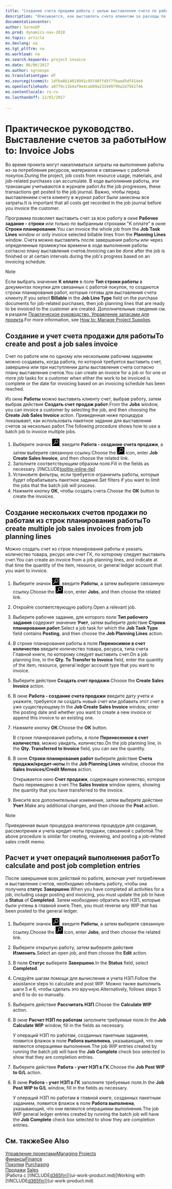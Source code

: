 ```yaml
---
title: "Создание счета продажи работы с целью выставления счета по работе"
description: "Описывается, как выставлять счета клиентам за расходы по работе по мере выполнения проекта."
documentationcenter: 
author: SorenGP
ms.prod: dynamics-nav-2018
ms.topic: article
ms.devlang: na
ms.tgt_pltfrm: na
ms.workload: na
ms.search.keywords: project invoice
ms.date: 06/06/2017
ms.author: sgroespe
ms.translationtype: HT
ms.sourcegitcommit: 1dfba8b14019991c95f40ffd5f7fbaed5df414eb
ms.openlocfilehash: a8779c13b4af9e4cab09a231949799a2d7561746
ms.contentlocale: ru-ru
ms.lasthandoff: 12/01/2017

---
```

# <a name="how-to-invoice-jobs"></a><span data-ttu-id="4b2ab-103">Практическое руководство. Выставление счетов за работы</span><span class="sxs-lookup"><span data-stu-id="4b2ab-103">How to: Invoice Jobs</span></span>
<span data-ttu-id="4b2ab-104">Во время проекта могут накапливаться затраты на выполнение работы из-за потребления ресурсов, материалов и связанных с работой покупок.</span><span class="sxs-lookup"><span data-stu-id="4b2ab-104">During the project, job costs from resource usage, materials, and job-related purchases can accumulate.</span></span> <span data-ttu-id="4b2ab-105">В ходе выполнения работы, эти транзакции учитываются в журнале работ.</span><span class="sxs-lookup"><span data-stu-id="4b2ab-105">As the job progresses, these transactions get posted to the job journal.</span></span> <span data-ttu-id="4b2ab-106">Важно, чтобы перед выставлением счета клиенту в журнал работ были занесены все затраты.</span><span class="sxs-lookup"><span data-stu-id="4b2ab-106">It is important that all costs get recorded in the job journal before you invoice the customer.</span></span>

<span data-ttu-id="4b2ab-107">Программа позволяет выставить счет за всю работу в окне **Рабочее задание - строки** или только по выбранным строками "К оплате" в окне **Строки планирования**.</span><span class="sxs-lookup"><span data-stu-id="4b2ab-107">You can invoice the whole job from the **Job Task Lines** window or only invoice selected billable lines from the **Planning Lines** window.</span></span> <span data-ttu-id="4b2ab-108">Счета можно выставлять после завершения работы или через определенные промежутки времени в ходе выполнения работы согласно плану выставления счетов.</span><span class="sxs-lookup"><span data-stu-id="4b2ab-108">Invoicing can be done after the job is finished or at certain intervals during the job's progress based on an invoicing schedule.</span></span>

> [!NOTE]  
>   <span data-ttu-id="4b2ab-109">Если выбрать значение **К оплате** в поле **Тип строки работы** в документах покупки для связанных с работой покупок, то создаются строки планирования работ, которые готовы для выставления счета клиенту.</span><span class="sxs-lookup"><span data-stu-id="4b2ab-109">If you select **Billable** in the **Job Line Type** field on the purchase documents for job-related purchases, then job planning lines that are ready to be invoiced to the customer are created.</span></span> <span data-ttu-id="4b2ab-110">Дополнительные сведения см. в разделе [Практическое руководство. Управление запасами для проекта](projects-how-manage-project-supplies.md).</span><span class="sxs-lookup"><span data-stu-id="4b2ab-110">For more information, see [How to: Manage Project Supplies](projects-how-manage-project-supplies.md).</span></span>

## <a name="to-create-and-post-a-job-sales-invoice"></a><span data-ttu-id="4b2ab-111">Создание и учет счета продажи для работы</span><span class="sxs-lookup"><span data-stu-id="4b2ab-111">To create and post a job sales invoice</span></span>
<span data-ttu-id="4b2ab-112">Счет по работе или по одному или нескольким рабочим заданиям можно создавать, когда работа, по которой требуется выставить счет, завершена или при наступлении даты выставления счета согласно плану выставления счетов.</span><span class="sxs-lookup"><span data-stu-id="4b2ab-112">You can create an invoice for a job or for one or more job tasks for a customer when either the work to be invoiced is complete or the date for invoicing based on an invoicing schedule has been reached.</span></span>

<span data-ttu-id="4b2ab-113">Из окна **Работы** можно выставить клиенту счет, выбрав работу, затем выбрав действие **Создать счет продаж работ**.</span><span class="sxs-lookup"><span data-stu-id="4b2ab-113">From the **Jobs** window, you can invoice a customer by selecting the job, and then choosing the **Create Job Sales Invoice** action.</span></span> <span data-ttu-id="4b2ab-114">Приведенная ниже процедура показывает, как использовать пакетное задание для выставления счетов за несколько работ.</span><span class="sxs-lookup"><span data-stu-id="4b2ab-114">The following procedure shows how to use a batch job to invoice multiple jobs.</span></span>  

1. <span data-ttu-id="4b2ab-115">Выберите значок ![Поиск страницы или отчета](media/ui-search/search_small.png "Значок поиска страницы или отчета"), введите **Работа - создание счета продажи**, а затем выберите связанную ссылку.</span><span class="sxs-lookup"><span data-stu-id="4b2ab-115">Choose the ![Search for Page or Report](media/ui-search/search_small.png "Search for Page or Report icon") icon, enter **Job Create Sales Invoice**, and then choose the related link.</span></span>  
2. <span data-ttu-id="4b2ab-116">Заполните соответствующим образом поля.</span><span class="sxs-lookup"><span data-stu-id="4b2ab-116">Fill in the fields as necessary.</span></span> [!INCLUDE[tooltip-inline-tip](includes/tooltip-inline-tip_md.md)]
3. <span data-ttu-id="4b2ab-117">Установите фильтры, если требуется ограничить работы, которые будет обрабатывать пакетное задание.</span><span class="sxs-lookup"><span data-stu-id="4b2ab-117">Set filters if you want to limit the jobs that the batch job will process.</span></span>
4. <span data-ttu-id="4b2ab-118">Нажмите кнопку **ОК**, чтобы создать счета.</span><span class="sxs-lookup"><span data-stu-id="4b2ab-118">Choose the **OK** button to create the invoices.</span></span>  

## <a name="to-create-multiple-job-sales-invoices-from-job-planning-lines"></a><span data-ttu-id="4b2ab-119">Создание нескольких счетов продажи по работам из строк планирования работы</span><span class="sxs-lookup"><span data-stu-id="4b2ab-119">To create multiple job sales invoices from job planning lines</span></span>
<span data-ttu-id="4b2ab-120">Можно создать счет из строк планирования работы и указать количество товара, ресурс или счет ГК, по которому следует выставить счет.</span><span class="sxs-lookup"><span data-stu-id="4b2ab-120">You can create an invoice from a job planning lines, and indicate at that time the quantity of the item, resource, or general ledger account that you want to invoice.</span></span>

1. <span data-ttu-id="4b2ab-121">Выберите значок ![Поиск страницы или отчета](media/ui-search/search_small.png "Значок поиска страницы или отчета"), введите **Работы**, а затем выберите связанную ссылку.</span><span class="sxs-lookup"><span data-stu-id="4b2ab-121">Choose the ![Search for Page or Report](media/ui-search/search_small.png "Search for Page or Report icon") icon, enter **Jobs**, and then choose the related link.</span></span>
2. <span data-ttu-id="4b2ab-122">Откройте соответствующую работу.</span><span class="sxs-lookup"><span data-stu-id="4b2ab-122">Open a relevant job.</span></span>
3. <span data-ttu-id="4b2ab-123">Выберите рабочее задание, для которого поле **Тип рабочего задания** содержит значение **Учет**, затем выберите действие **Строки планирования работ**.</span><span class="sxs-lookup"><span data-stu-id="4b2ab-123">Select a job task for which the **Job Task Type** field contains **Posting**, and then choose the **Job Planning Lines** action.</span></span>  
4. <span data-ttu-id="4b2ab-124">В строке планирования работы в поле **Переносимое в счет количество** введите количество товара, ресурса, типа счета Главной книги, по которому следует выставить счет.</span><span class="sxs-lookup"><span data-stu-id="4b2ab-124">On a job planning line, in the **Qty. To Transfer to Invoice** field, enter the quantity of the item, resource, general ledger account type that you want to invoice.</span></span>  
5. <span data-ttu-id="4b2ab-125">Выберите действие **Создать счет продажи**.</span><span class="sxs-lookup"><span data-stu-id="4b2ab-125">Choose the **Create Sales Invoice** action.</span></span>
6. <span data-ttu-id="4b2ab-126">В окне **Работа - создание счета продажи** введите дату учета и укажите, требуется ли создать новый счет или добавить этот счет в уже существующему.</span><span class="sxs-lookup"><span data-stu-id="4b2ab-126">In the **Job Create Sales Invoice** window, enter the posting date and whether you want to create a new invoice or append this invoice to an existing one.</span></span>
7. <span data-ttu-id="4b2ab-127">Нажмите кнопку **ОК**.</span><span class="sxs-lookup"><span data-stu-id="4b2ab-127">Choose the **OK** button.</span></span>  

    <span data-ttu-id="4b2ab-128">В строке планирования работы, в поле **Перенесенное в счет количество**, можно увидеть, количество.</span><span class="sxs-lookup"><span data-stu-id="4b2ab-128">On the job planning line, in the **Qty. Transferred to Invoice** field, you can see the quantity.</span></span>
8. <span data-ttu-id="4b2ab-129">В окне **Строки планирования работ** выберите действие **Счета продажи/кредит-ноты**.</span><span class="sxs-lookup"><span data-stu-id="4b2ab-129">In the **Job Planning Lines** window, choose the **Sales Invoices/Credit Memos** action.</span></span>

    <span data-ttu-id="4b2ab-130">Открывается окно **Счет продажи**, содержащее количество, которое было перемещено в счет.</span><span class="sxs-lookup"><span data-stu-id="4b2ab-130">The **Sales Invoice** window opens, showing the quantity that you have transferred to the invoice.</span></span>  
9. <span data-ttu-id="4b2ab-131">Внесите все дополнительные изменения, затем выберите действие **Учет**.</span><span class="sxs-lookup"><span data-stu-id="4b2ab-131">Make any additional changes, and then choose the **Post** action.</span></span>

> [!NOTE]  
>   <span data-ttu-id="4b2ab-132">Приведенная выше процедура аналогична процедуре для создания, рассмотрения и учета кредит-ноты продажи, связанной с работой.</span><span class="sxs-lookup"><span data-stu-id="4b2ab-132">The above procedure is similar for creating, reviewing, and posting a job-related sales credit memo.</span></span>

## <a name="to-calculate-and-post-job-completion-entries"></a><span data-ttu-id="4b2ab-133">Расчет и учет операций выполнения работ</span><span class="sxs-lookup"><span data-stu-id="4b2ab-133">To calculate and post job completion entries</span></span>
<span data-ttu-id="4b2ab-134">После завершения всех действий по работе, включая учет потребления и выставление счетов, необходимо обновить работу, чтобы она получила **статус** **Завершено**.</span><span class="sxs-lookup"><span data-stu-id="4b2ab-134">When you have completed all activities for a job, including usage posting and invoicing, you must update the job to have a **Status** of **Completed**.</span></span> <span data-ttu-id="4b2ab-135">Затем необходимо обратить все НЗП, которые были учтены в главной книге.</span><span class="sxs-lookup"><span data-stu-id="4b2ab-135">Then, you must reverse any WIP that has been posted to the general ledger.</span></span>

1. <span data-ttu-id="4b2ab-136">Выберите значок ![Поиск страницы или отчета](media/ui-search/search_small.png "Значок поиска страницы или отчета"), введите **Работы**, а затем выберите связанную ссылку.</span><span class="sxs-lookup"><span data-stu-id="4b2ab-136">Choose the ![Search for Page or Report](media/ui-search/search_small.png "Search for Page or Report icon") icon, enter **Jobs**, and then choose the related link.</span></span>  
2. <span data-ttu-id="4b2ab-137">Выберите открытую работу, затем выберите действие **Изменить**.</span><span class="sxs-lookup"><span data-stu-id="4b2ab-137">Select an open job, and then choose the **Edit** action.</span></span>
3. <span data-ttu-id="4b2ab-138">В поле **Статус** выберите **Завершено**.</span><span class="sxs-lookup"><span data-stu-id="4b2ab-138">In the **Status** field, select **Completed**.</span></span>
4. <span data-ttu-id="4b2ab-139">Следуйте шагам помощи для вычисления и учета НЗП.</span><span class="sxs-lookup"><span data-stu-id="4b2ab-139">Follow the assistance steps to calculate and post WIP.</span></span> <span data-ttu-id="4b2ab-140">Можно также выполнить шаги 5 и 6, чтобы сделать это вручную.</span><span class="sxs-lookup"><span data-stu-id="4b2ab-140">Alternatively, follows steps 5 and 6 to do so manually.</span></span>  
5. <span data-ttu-id="4b2ab-141">Выберите действие **Рассчитать НЗП**.</span><span class="sxs-lookup"><span data-stu-id="4b2ab-141">Choose the **Calculate WIP** action.</span></span>
6. <span data-ttu-id="4b2ab-142">В окне **Расчет НЗП по работам** заполните требуемые поля.</span><span class="sxs-lookup"><span data-stu-id="4b2ab-142">In the **Job Calculate WIP** window, fill in the fields as necessary.</span></span>  

     <span data-ttu-id="4b2ab-143">У операций НЗП по работам, созданных пакетным заданием, появится флажок в поле **Работа выполнена**, указывающий, что они являются операциями выполнения.</span><span class="sxs-lookup"><span data-stu-id="4b2ab-143">The job WIP entries created by running the batch job will have the **Job Complete** check box selected to show that they are completion entries.</span></span>  
7. <span data-ttu-id="4b2ab-144">Выберите действие **Работа - учет НЗП в ГК**.</span><span class="sxs-lookup"><span data-stu-id="4b2ab-144">Choose the **Job Post WIP to G/L** action.</span></span>
8. <span data-ttu-id="4b2ab-145">В окне **Работа - учет НЗП в ГК** заполните требуемые поля.</span><span class="sxs-lookup"><span data-stu-id="4b2ab-145">In the **Job Post WIP to G/L** window, fill in the fields as necessary.</span></span>  

     <span data-ttu-id="4b2ab-146">У операций НЗП по работам в главной книге, созданных пакетным заданием, появится флажок в поле **Работа выполнена**, указывающий, что они являются операциями выполнения.</span><span class="sxs-lookup"><span data-stu-id="4b2ab-146">The job WIP general ledger entries created by running the batch job will have the **Job Complete** check box selected to show they are completion entries.</span></span>

## <a name="see-also"></a><span data-ttu-id="4b2ab-147">См. также</span><span class="sxs-lookup"><span data-stu-id="4b2ab-147">See Also</span></span>
[<span data-ttu-id="4b2ab-148">Управление проектами</span><span class="sxs-lookup"><span data-stu-id="4b2ab-148">Managing Projects</span></span>](projects-manage-projects.md)  
[<span data-ttu-id="4b2ab-149">Финансы</span><span class="sxs-lookup"><span data-stu-id="4b2ab-149">Finance</span></span>](finance.md)  
<span data-ttu-id="4b2ab-150">[Покупки](purchasing-manage-purchasing.md)       </span><span class="sxs-lookup"><span data-stu-id="4b2ab-150">[Purchasing](purchasing-manage-purchasing.md)       </span></span>  
<span data-ttu-id="4b2ab-151">[Продажи](sales-manage-sales.md)    </span><span class="sxs-lookup"><span data-stu-id="4b2ab-151">[Sales](sales-manage-sales.md)    </span></span>  
<span data-ttu-id="4b2ab-152">[Работа с [!INCLUDE[d365fin](includes/d365fin_md.md)]](ui-work-product.md)</span><span class="sxs-lookup"><span data-stu-id="4b2ab-152">[Working with [!INCLUDE[d365fin](includes/d365fin_md.md)]](ui-work-product.md)</span></span>  

